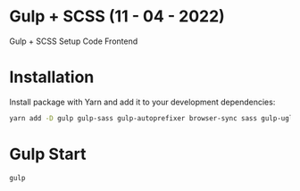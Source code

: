 # Gulp + SCSS (11 - 04 - 2022)
Gulp + SCSS Setup Code Frontend

# Installation
Install package with Yarn and add it to your development dependencies:

```bash
yarn add -D gulp gulp-sass gulp-autoprefixer browser-sync sass gulp-uglify gulp-cssnano
```

# Gulp Start
```bash
gulp
```
